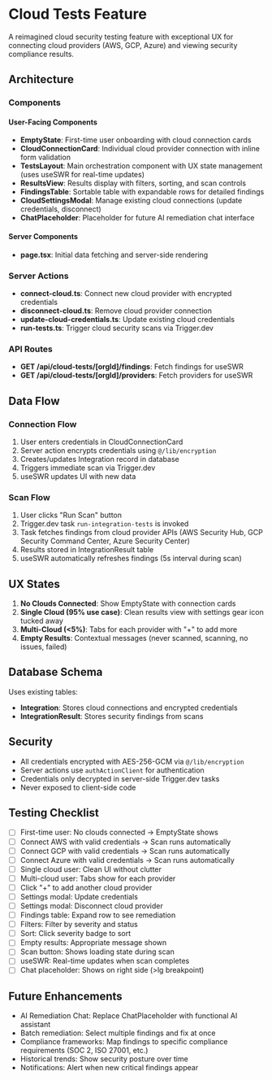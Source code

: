 # Cloud Tests Feature

A reimagined cloud security testing feature with exceptional UX for connecting cloud providers (AWS, GCP, Azure) and viewing security compliance results.

## Architecture

### Components

#### User-Facing Components

- **EmptyState**: First-time user onboarding with cloud connection cards
- **CloudConnectionCard**: Individual cloud provider connection with inline form validation
- **TestsLayout**: Main orchestration component with UX state management (uses useSWR for real-time updates)
- **ResultsView**: Results display with filters, sorting, and scan controls
- **FindingsTable**: Sortable table with expandable rows for detailed findings
- **CloudSettingsModal**: Manage existing cloud connections (update credentials, disconnect)
- **ChatPlaceholder**: Placeholder for future AI remediation chat interface

#### Server Components

- **page.tsx**: Initial data fetching and server-side rendering

### Server Actions

- **connect-cloud.ts**: Connect new cloud provider with encrypted credentials
- **disconnect-cloud.ts**: Remove cloud provider connection
- **update-cloud-credentials.ts**: Update existing cloud credentials
- **run-tests.ts**: Trigger cloud security scans via Trigger.dev

### API Routes

- **GET /api/cloud-tests/[orgId]/findings**: Fetch findings for useSWR
- **GET /api/cloud-tests/[orgId]/providers**: Fetch providers for useSWR

## Data Flow

### Connection Flow

1. User enters credentials in CloudConnectionCard
2. Server action encrypts credentials using `@/lib/encryption`
3. Creates/updates Integration record in database
4. Triggers immediate scan via Trigger.dev
5. useSWR updates UI with new data

### Scan Flow

1. User clicks "Run Scan" button
2. Trigger.dev task `run-integration-tests` is invoked
3. Task fetches findings from cloud provider APIs (AWS Security Hub, GCP Security Command Center, Azure Security Center)
4. Results stored in IntegrationResult table
5. useSWR automatically refreshes findings (5s interval during scan)

## UX States

1. **No Clouds Connected**: Show EmptyState with connection cards
2. **Single Cloud (95% use case)**: Clean results view with settings gear icon tucked away
3. **Multi-Cloud (<5%)**: Tabs for each provider with "+" to add more
4. **Empty Results**: Contextual messages (never scanned, scanning, no issues, failed)

## Database Schema

Uses existing tables:

- **Integration**: Stores cloud connections and encrypted credentials
- **IntegrationResult**: Stores security findings from scans

## Security

- All credentials encrypted with AES-256-GCM via `@/lib/encryption`
- Server actions use `authActionClient` for authentication
- Credentials only decrypted in server-side Trigger.dev tasks
- Never exposed to client-side code

## Testing Checklist

- [ ] First-time user: No clouds connected → EmptyState shows
- [ ] Connect AWS with valid credentials → Scan runs automatically
- [ ] Connect GCP with valid credentials → Scan runs automatically
- [ ] Connect Azure with valid credentials → Scan runs automatically
- [ ] Single cloud user: Clean UI without clutter
- [ ] Multi-cloud user: Tabs show for each provider
- [ ] Click "+" to add another cloud provider
- [ ] Settings modal: Update credentials
- [ ] Settings modal: Disconnect cloud provider
- [ ] Findings table: Expand row to see remediation
- [ ] Filters: Filter by severity and status
- [ ] Sort: Click severity badge to sort
- [ ] Empty results: Appropriate message shown
- [ ] Scan button: Shows loading state during scan
- [ ] useSWR: Real-time updates when scan completes
- [ ] Chat placeholder: Shows on right side (>lg breakpoint)

## Future Enhancements

- AI Remediation Chat: Replace ChatPlaceholder with functional AI assistant
- Batch remediation: Select multiple findings and fix at once
- Compliance frameworks: Map findings to specific compliance requirements (SOC 2, ISO 27001, etc.)
- Historical trends: Show security posture over time
- Notifications: Alert when new critical findings appear
